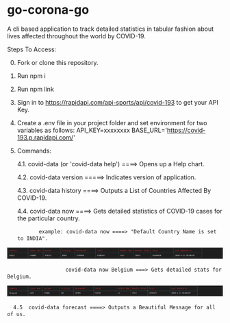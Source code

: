 # go-corona-go
A cli based application to track detailed statistics in tabular fashion about lives affected throughout the world by COVID-19.

Steps To Access:

0. Fork or clone this repository.
1. Run npm i
2. Run npm link
3. Sign in to https://rapidapi.com/api-sports/api/covid-193 to get your API Key.
4. Create a .env file in your project folder and set environment for two variables as follows:
            API_KEY=xxxxxxxx
            BASE_URL='https://covid-193.p.rapidapi.com/'
5. Commands: 

      4.1. covid-data (or 'covid-data help') ====> Opens up a Help chart.
      
      4.2. covid-data version  =====> Indicates version of application.
      
      4.3. covid-data history ====> Outputs a List of Countries Affected By COVID-19.
      
      
      4.4. covid-data now <Country Name> ====> Gets detailed statistics of COVID-19 cases for the particular country.
              
              
              example: covid-data now ====> "Default Country Name is set to INDIA".
              
![covid stats: India](https://github.com/zlatanned/go-corona-go/blob/master/screenshots/screenshot-covid-data-now.png)
                       
                       covid-data now Belgium ===> Gets detailed stats for Belgium.
                       
![covid stats: for Belgium](https://github.com/zlatanned/go-corona-go/blob/master/screenshots/screenshot-covid-data-now-belgium.png)
      
      
      
      4.5  covid-data forecast ====> Outputs a Beautiful Message for all of us.
